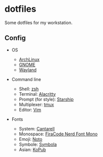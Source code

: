 # dotfiles

Some dotfiles for my workstation.

## Config

- OS
  - [ArchLinux](https://www.archlinux.org/)
  - [GNOME](https://www.gnome.org/)
  - [Wayland](https://wayland.freedesktop.org/) 

- Command line
  - Shell: [zsh](https://sourceforge.net/projects/zsh/)
  - Terminal: [Alacritty](https://github.com/alacritty/alacritty)
  - Prompt (for style): [Starship](https://starship.rs/)
  - Multiplexer: [tmux](https://github.com/tmux/tmux/wiki)
  - Editor: [Vim](https://www.vim.org/)

- Fonts
  - System: [Cantarell](https://gitlab.gnome.org/GNOME/cantarell-fonts/)
  - Monospace: [FiraCode Nerd Font Mono](https://aur.archlinux.org/packages/otf-fira-code-git/)
  - Emoji: [Noto](https://www.google.com/get/noto/help/emoji/)
  - Symbole: [Symbola](https://aur.archlinux.org/packages/otf-symbola/)
  - Asian: [KoPub](https://aur.archlinux.org/packages/otf-kopubworld/)
